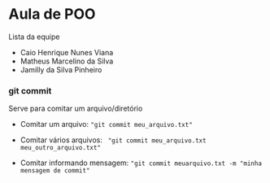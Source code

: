 # Aula de POO 

Lista da equipe

- Caio Henrique Nunes Viana
- Matheus Marcelino da Silva
- Jamilly da Silva Pinheiro



### git commit
Serve para comitar um arquivo/diretório

- Comitar um arquivo: ``` "git commit meu_arquivo.txt" ```

- Comitar vários arquivos: ``` "git commit meu_arquivo.txt meu_outro_arquivo.txt"```
- Comitar informando mensagem: ```"git commit meuarquivo.txt -m "minha mensagem de commit" ```
